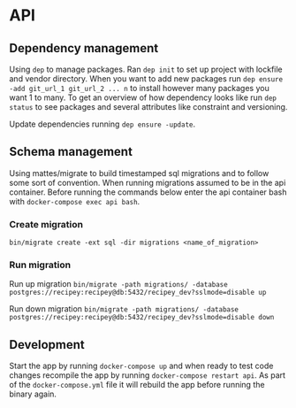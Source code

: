 # API

## Dependency management
Using `dep` to manage packages. Ran `dep init` to set up project with lockfile and vendor
directory. When you want to add new packages run `dep ensure -add git_url_1 git_url_2 ... n` to
install however many packages you want 1 to many. To get an overview of how dependency looks
like run `dep status` to see packages and several attributes like constraint and versioning.

Update dependencies running `dep ensure -update`.

## Schema management
Using mattes/migrate to build timestamped sql migrations and to follow some sort of convention.
When running migrations assumed to be in the api container. Before running the commands below
enter the api container bash with `docker-compose exec api bash`.

### Create migration
`bin/migrate create -ext sql -dir migrations <name_of_migration>`

### Run migration
Run up migration
`bin/migrate -path migrations/ -database postgres://recipey:recipey@db:5432/recipey_dev?sslmode=disable up`

Run down migration
`bin/migrate -path migrations/ -database postgres://recipey:recipey@db:5432/recipey_dev?sslmode=disable down`

## Development
Start the app by running `docker-compose up` and when ready to test code changes recompile the app
by running `docker-compose restart api`. As part of the `docker-compose.yml` file it will rebuild
the app before running the binary again.
